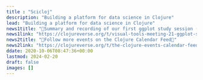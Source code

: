 ```yaml
---
title : "Scicloj"
description: "Building a platform for data science in Clojure"
lead: "Building a platform for data science in Clojure"
news1title: "🎥Summary and recording of our first ggplot study session (Feb. 25th)🎥"
news1link: "https://clojureverse.org/t/visual-tools-meeting-21-ggplot-study-session-1-summary-recording/"
news2title: "📅Follow more events on the Clojure Calendar Feed📅"
news2link: "https://clojureverse.org/t/the-clojure-events-calendar-feed-turns-2/9527"
ddate: 2020-10-06T08:47:36+00:00
lastmod: 2024-02-20
draft: false
images: []
---
```

